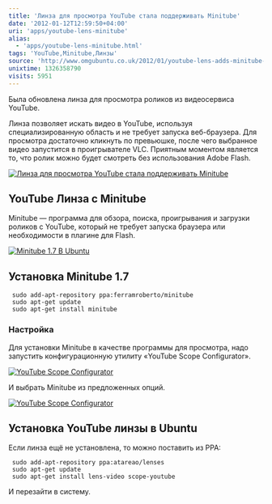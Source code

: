 ```yaml
---
title: 'Линза для просмотра YouTube стала поддерживать Minitube'
date: '2012-01-12T12:59:50+04:00'
uri: 'apps/youtube-lens-minitube'
alias: 
  - 'apps/youtube-lens-minitube.html'
tags: 'YouTube,Minitube,Линзы'
source: 'http://www.omgubuntu.co.uk/2012/01/youtube-lens-adds-minitube-playback-option/'
unixtime: 1326358790
visits: 5951
---
```

Была обновлена линза для просмотра роликов из видеосервиса YouTube.

Линза позволяет искать видео в YouTube, используя специализированную область и не требует запуска веб-браузера. Для просмотра достаточно кликнуть по превьюшке, после чего выбранное видео запустится в проигрывателе VLC. Приятным моментом является то, что ролик можно будет смотреть без использования Adobe Flash.

[![Линза для просмотра YouTube стала поддерживать Minitube](img/2012/01/12/12-00/youtube-lens-minitube-2-6683629085-o.jpg)](img/2012/01/12/12-00/youtube-lens-minitube-2-6683629085-o.jpg)

## YouTube Линза с Minitube

Minitube — программа для обзора, поиска, проигрывания и загрузки роликов с YouTube, который не требует запуска браузера или необходимости в плагине для Flash.

[![Minitube 1.7 В Ubuntu](img/2012/01/12/12-00/youtube-lens-minitube-3-6683629365-o.jpg)](img/2012/01/12/12-00/youtube-lens-minitube-3-6683629365-o.jpg)

## Установка Minitube 1.7

```
 sudo add-apt-repository ppa:ferramroberto/minitube
 sudo apt-get update
 sudo apt-get install minitube
```

### Настройка

Для установки Minitube в качестве программы для просмотра, надо запустить конфигурационную утилиту «YouTube Scope Configurator».

[![YouTube Scope Configurator](img/2012/01/12/12-00/youtube-lens-minitube-6683629525-o.jpg)](img/2012/01/12/12-00/youtube-lens-minitube-6683629525-o.jpg)

И выбрать Minitube из предложенных опций.

[![YouTube Scope Configurator](img/2012/01/12/12-00/youtube-lens-minitube-1-6683629155-o.jpg)](img/2012/01/12/12-00/youtube-lens-minitube-1-6683629155-o.jpg)

## Установка YouTube линзы в Ubuntu

Если линза ещё не установлена, то можно поставить из PPA:

```
 sudo add-apt-repository ppa:atareao/lenses
 sudo apt-get update
 sudo apt-get install lens-video scope-youtube
```

И перезайти в систему.

